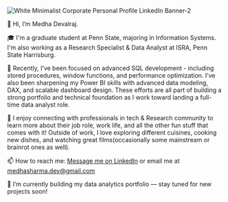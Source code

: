 ![White Minimalist Corporate Personal Profile LinkedIn Banner-2](https://github.com/user-attachments/assets/0708d5ea-d3f6-418d-abad-c657596ee5bc)

👋 Hi, I’m Medha Devalraj.

🎓 I'm a graduate student at Penn State, majoring in Information Systems. I'm also working as a Research Specialist & Data Analyst at ISRA, Penn State Harrisburg.

🌱 Recently, I’ve been focused on advanced SQL development - including stored procedures, window functions, and performance optimization. I’ve also been sharpening my Power BI skills with advanced data modeling, DAX, and scalable dashboard design. These efforts are all part of building a strong portfolio and technical foundation as I work toward landing a full-time data analyst role.

💞️ I enjoy connecting with professionals in tech & Research community to learn more about their job role, work life, and all the other fun stuff that comes with it! Outside of work, I love exploring different cuisines, cooking new dishes, and watching great films(occasionally some mainstream or brainrot ones as well).

📫 How to reach me: [Message me on LinkedIn](https://www.linkedin.com/in/medhasharma-dev) or email me at [medhasharma.dev@gmail.com](mailto:medhasharma.dev@gmail.com)

📂 I’m currently building my data analytics portfolio — stay tuned for new projects soon!
